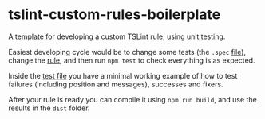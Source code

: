 # tslint-custom-rules-boilerplate

A template for developing a custom TSLint rule, using unit testing.

Easiest developing cycle would be to change some tests (the `.spec` [file](src/rules/myCustomRule.spec.ts)), change the [rule](src/rules/myCustomRule.ts), and then run `npm test` to check everything is as expected.

Inside the [test file](src/rules/myCustomRule.spec.ts) you have a minimal working example of how to test failures (including position and messages), successes and fixers.

After your rule is ready you can compile it using `npm run build`, and use the results in the `dist` folder.
